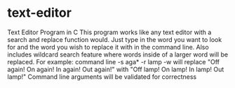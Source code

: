 # text-editor
Text Editor Program in C 
This program works like any text editor with a search and replace function would. Just type in the word you want to look for and the word you wish to replace it with in the command line. 
Also includes wildcard search feature where words inside of a larger word will be replaced. For example: command line -s aga* -r lamp -w
will replace "Off again! On again! In again! Out again!" with "Off lamp! On lamp! In lamp! Out lamp!"
Command line arguments will be validated for correctness
